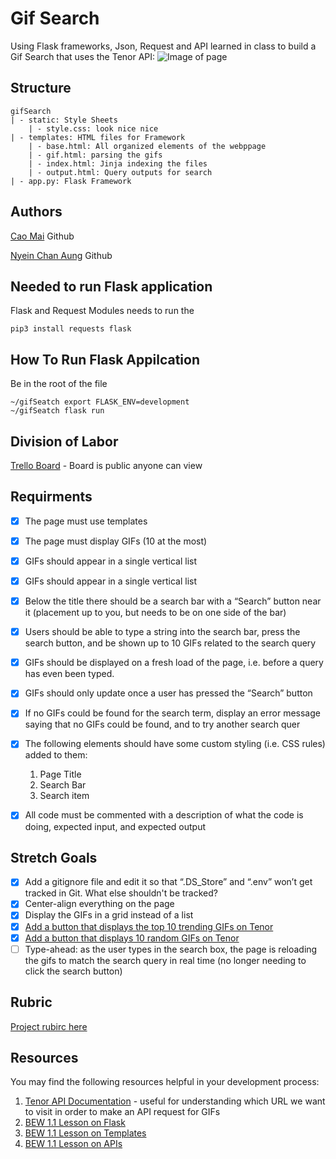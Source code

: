 # Gif Search 
Using Flask frameworks, Json, Request and API learned in class to build a Gif Search that uses the Tenor API:
![Image of page](/images/gifPage.png)
## Structure
```
gifSearch
| - static: Style Sheets
    | - style.css: look nice nice
| - templates: HTML files for Framework
    | - base.html: All organized elements of the webppage
    | - gif.html: parsing the gifs
    | - index.html: Jinja indexing the files
    | - output.html: Query outputs for search
| - app.py: Flask Framework
```

## Authors
[Cao Mai](github.com/NinjaAung) Github

[Nyein Chan Aung](github.com/caocmai) Github

## Needed to run Flask application
Flask and Request Modules needs to run the

```
pip3 install requests flask
```

## How To Run Flask Appilcation
Be in the root of the file

```
~/gifSeatch export FLASK_ENV=development
~/gifSeatch flask run
```

## Division of Labor
[Trello Board](https://trello.com/b/TGQ3SeYq/gifsearch) - Board is public anyone can view

## Requirments
- [x] The page must use templates
- [x] The page must display GIFs (10 at the most)
- [x] GIFs should appear in a single vertical list
- [x] GIFs should appear in a single vertical list
- [x] Below the title there should be a search bar with a “Search” button near it (placement up to you, but needs to be on one side of the bar)
- [x] Users should be able to type a string into the search bar, press the search button, and be shown up to 10 GIFs related to the search query
- [x] GIFs should be displayed on a fresh load of the page, i.e. before a query has even been typed.
- [x] GIFs should only update once a user has pressed the “Search” button
- [X] If no GIFs could be found for the search term, display an error message saying that no GIFs could be found, and to try another search quer
- [x] The following elements should have some custom styling (i.e. CSS rules) added to them:
    1. Page Title
    2. Search Bar
    3. Search item
- [x] All code must be commented with a description of what the code is doing, expected input, and expected output


## Stretch Goals
- [x] Add a gitignore file and edit it so that “.DS_Store” and “.env” won’t get tracked in Git. What else shouldn't be tracked?
- [x] Center-align everything on the page
- [x] Display the GIFs in a grid instead of a list
- [x] [Add a button that displays the top 10 trending GIFs on Tenor](https://tenor.com/gifapi/documentation#endpoints-trendinggifs)
- [x] [Add a button that displays 10 random GIFs on Tenor](https://tenor.com/gifapi/documentation#endpoints-random)
- [ ] Type-ahead: as the user types in the search box, the page is reloading the gifs to match the search query in real time (no longer needing to click the search button)

## Rubric
[Project rubirc here](https://docs.google.com/document/d/1u8zn_w9kQceK1y0f0F6QEWWgP8T7KRsQvQOIvlzyMi0/edit)


## Resources

You may find the following resources helpful in your development process:

1. [Tenor API Documentation](https://tenor.com/gifapi/documentation) - useful for understanding which URL we want to visit in order to make an API request for GIFs
2. [BEW 1.1 Lesson on Flask](https://make-school-courses.github.io/BEW-1.1-RESTful-and-Resourceful-MVC-Architecture/#/./Lessons/03-Intro-to-Flask/README)
3. [BEW 1.1 Lesson on Templates](https://make-school-courses.github.io/BEW-1.1-RESTful-and-Resourceful-MVC-Architecture/#/./Lessons/04-Flask-Templating/README)
4. [BEW 1.1 Lesson on APIs](https://make-school-courses.github.io/BEW-1.1-RESTful-and-Resourceful-MVC-Architecture/#/./Lessons/05-URLs-HTTP-REST-and-Reading-Errors/README)
